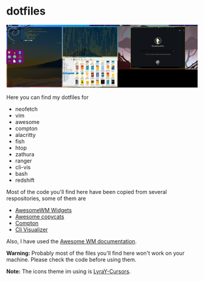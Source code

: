 # dotfiles

![My desktop](desk.png)

Here you can find my dotfiles for

* neofetch
* vim
* awesome
* compton
* alacritty
* fish
* htop
* zathura
* ranger
* cli-vis
* bash
* redshift

Most of the code you'll find here have been copied from several respositories, some of them are

* [AwesomeWM Widgets](https://pavelmakhov.com/awesome-wm-widgets/#tabMain)
* [Awesome copycats](https://github.com/lcpz/awesome-copycats)
* [Compton](https://github.com/chjj/compton)
* [Cli Visualizer](https://github.com/dpayne/cli-visualizer)

Also, I have used the [Awesome WM documentation](https://awesomewm.org/doc/api/index.html).

**Warning:** Probably most of the files you'll find here won't work on your machine. Please check the code before using them.

**Note:** The icons theme im using is [LyraY-Cursors](https://www.gnome-look.org/p/1543937).
